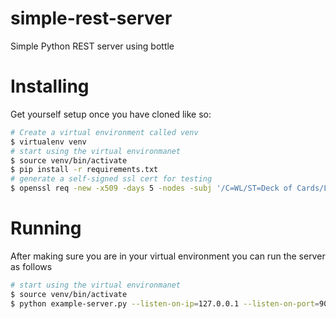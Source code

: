 # simple-rest-server
Simple Python REST server using bottle

# Installing

Get yourself setup once you have cloned like so:
```bash
# Create a virtual environment called venv
$ virtualenv venv
# start using the virtual environmanet
$ source venv/bin/activate
$ pip install -r requirements.txt
# generate a self-signed ssl cert for testing
$ openssl req -new -x509 -days 5 -nodes -subj '/C=WL/ST=Deck of Cards/L=Palace/CN=127.0.0.1' -out self-signed-cert.pem -keyout self-signed-key.pem
```

# Running

After making sure you are in your virtual environment you can run the server as follows

```bash
# start using the virtual environmanet
$ source venv/bin/activate
$ python example-server.py --listen-on-ip=127.0.0.1 --listen-on-port=9000 --ssl-key=self-signed-key.pem --ssl-cert=self-signed-cert.pem --verbose=true
```